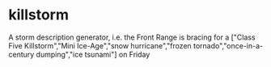 # killstorm
A storm description generator, i.e. the Front Range is bracing for a ["Class Five Killstorm","Mini Ice-Age","snow hurricane","frozen tornado","once-in-a-century dumping","ice tsunami"] on Friday

